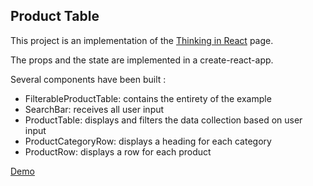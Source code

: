 ## Product Table

This project is an implementation of the [Thinking in React](https://reactjs.org/docs/thinking-in-react.html) page.

The props and the state are implemented in a create-react-app.

Several components have been built : 

- FilterableProductTable: contains the entirety of the example
- SearchBar: receives all user input
- ProductTable: displays and filters the data collection based on user input
- ProductCategoryRow: displays a heading for each category
- ProductRow: displays a row for each product

[Demo](http://pom421.github.io/CodingChallenges/React/product-table/build/)